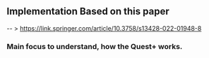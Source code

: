 ## Implementation Based on this paper
-- > https://link.springer.com/article/10.3758/s13428-022-01948-8

### Main focus to understand, how the Quest+ works.
